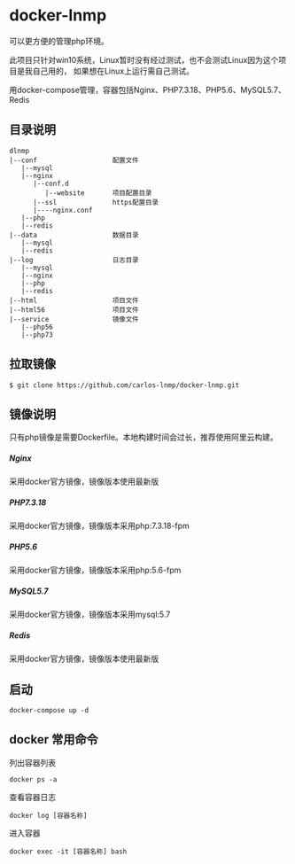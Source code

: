 # docker-lnmp

可以更方便的管理php环境。

此项目只针对win10系统，Linux暂时没有经过测试，也不会测试Linux因为这个项目是我自己用的，
如果想在Linux上运行需自己测试。

用docker-compose管理，容器包括Nginx、PHP7.3.18、PHP5.6、MySQL5.7、Redis

## 目录说明
```
dlnmp
|--conf                   配置文件
   |--mysql
   |--nginx
      |--conf.d
         |--website       项目配置目录
      |--ssl              https配置目录
      |----nginx.conf
   |--php
   |--redis
|--data                   数据目录
   |--mysql
   |--redis
|--log                    日志目录
   |--mysql               
   |--nginx               
   |--php                 
   |--redis               
|--html                   项目文件
|--html56                 项目文件
|--service                镜像文件
   |--php56
   |--php73
```

## 拉取镜像
```
$ git clone https://github.com/carlos-lnmp/docker-lnmp.git
```

## 镜像说明 
只有php镜像是需要Dockerfile。本地构建时间会过长，推荐使用阿里云构建。
##### Nginx
采用docker官方镜像，镜像版本使用最新版
##### PHP7.3.18
采用docker官方镜像，镜像版本采用php:7.3.18-fpm
##### PHP5.6
采用docker官方镜像，镜像版本采用php:5.6-fpm
##### MySQL5.7
采用docker官方镜像，镜像版本采用mysql:5.7
##### Redis
采用docker官方镜像，镜像版本使用最新版

## 启动
```
docker-compose up -d
```
## docker 常用命令
列出容器列表
```
docker ps -a 
```
查看容器日志
```
docker log [容器名称] 
```
进入容器
```
docker exec -it [容器名称] bash 
```
